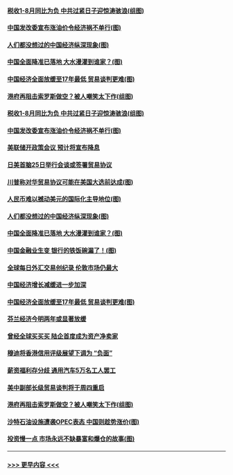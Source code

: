 #### [税收1-8月同比为负 中共过紧日子迎惊涛骇浪(组图)](../pages/p5/907759.md?t=09181755) 
#### [中国发改委宣布涨油价令经济祸不单行(图)](../pages/p5/907751.md?t=09181755) 
#### [人们都没想过的中国经济纵深现象(图)](../pages/p5/907684.md?t=09181755) 
#### [中国全面降准已落地 大水漫灌到谁家？(图)](../pages/p5/907688.md?t=09181755) 
#### [中国经济全面放缓至17年最低 贸易谈判更难(图)](../pages/p5/907648.md?t=09181755) 
#### [港府再阻击索罗斯做空？被人嘲笑太下作(组图)](../pages/p5/907637.md?t=09181755) 
#### [税收1-8月同比为负 中共过紧日子迎惊涛骇浪(组图)](../pages/p5/907759.md?t=09181755) 
#### [中国发改委宣布涨油价令经济祸不单行(图)](../pages/p5/907751.md?t=09181755) 
#### [美联储开政策会议 预计将宣布降息](../pages/p5/907739.md?t=09181755) 
#### [日美首脑25日举行会谈或签署贸易协议](../pages/p5/907734.md?t=09181755) 
#### [川普称对华贸易协议可能在美国大选前达成(图)](../pages/p5/907707.md?t=09181755) 
#### [人民币难以撼动美元的国际化主导地位(图)](../pages/p5/907705.md?t=09181755) 
#### [人们都没想过的中国经济纵深现象(图)](../pages/p5/907684.md?t=09181755) 
#### [中国全面降准已落地 大水漫灌到谁家？(图)](../pages/p5/907688.md?t=09181755) 
#### [中国金融业生变 银行的铁饭碗漏了！(图)](../pages/p5/907683.md?t=09181755) 
#### [全球每日外汇交易创纪录 伦敦市场仍最大](../pages/p5/907685.md?t=09181755) 
#### [中国经济增长减缓进一步加深](../pages/p5/907649.md?t=09181755) 
#### [中国经济全面放缓至17年最低 贸易谈判更难(图)](../pages/p5/907648.md?t=09181755) 
#### [芬兰经济今明两年或显著放缓](../pages/p5/907643.md?t=09181755) 
#### [曾经全球买买买 陆企首度成为资产净卖家](../pages/p5/907641.md?t=09181755) 
#### [穆迪将香港信用评级展望下调为 “负面”](../pages/p5/907640.md?t=09181755) 
#### [薪资福利存分歧 通用汽车5万名工人罢工](../pages/p5/907639.md?t=09181755) 
#### [美中副部长级贸易谈判将于周四重启](../pages/p5/907638.md?t=09181755) 
#### [港府再阻击索罗斯做空？被人嘲笑太下作(组图)](../pages/p5/907637.md?t=09181755) 
#### [沙特石油设施遭袭OPEC表态 中国则趁势涨价(图)](../pages/p5/907570.md?t=09181755) 
#### [投资慢一点 市场永远不缺暴富和爆仓的故事(图)](../pages/p5/907564.md?t=09181755) 

----
#### [ >>> 更早内容 <<< ](../indexes/p5-earlier.md)
